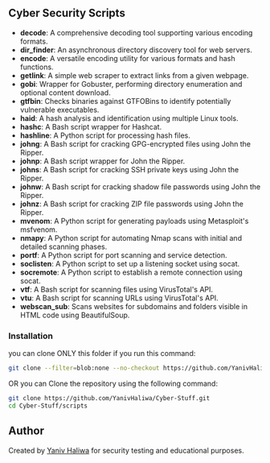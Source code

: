 ## Cyber Security Scripts
- **decode**: A comprehensive decoding tool supporting various encoding formats.
- **dir_finder**: An asynchronous directory discovery tool for web servers.
- **encode**: A versatile encoding utility for various formats and hash functions.
- **getlink**: A simple web scraper to extract links from a given webpage.
- **gobi**: Wrapper for Gobuster, performing directory enumeration and optional content download.
- **gtfbin**: Checks binaries against GTFOBins to identify potentially vulnerable executables.
- **haid**: A hash analysis and identification using multiple Linux tools.
- **hashc**: A Bash script wrapper for Hashcat.
- **hashline**: A Python script for processing hash files.
- **johng**: A Bash script for cracking GPG-encrypted files using John the Ripper.
- **johnp**: A Bash script wrapper for John the Ripper.
- **johns**: A Bash script for cracking SSH private keys using John the Ripper.
- **johnw**: A Bash script for cracking shadow file passwords using John the Ripper.
- **johnz**: A Bash script for cracking ZIP file passwords using John the Ripper.
- **mvenom**: A Python script for generating payloads using Metasploit's msfvenom.
- **nmapy**: A Python script for automating Nmap scans with initial and detailed scanning phases.
- **portf**: A Python script for port scanning and service detection.
- **soclisten**: A Python script to set up a listening socket using socat.
- **socremote**: A Python script to establish a remote connection using socat.
- **vtf**: A Bash script for scanning files using VirusTotal's API.
- **vtu**: A Bash script for scanning URLs using VirusTotal's API.
- **webscan_sub**: Scans websites for subdomains and folders visible in HTML code using BeautifulSoup.


### Installation

you can clone ONLY this folder if you run this command: 

```bash
git clone --filter=blob:none --no-checkout https://github.com/YanivHaliwa/Cyber-Stuff.git && cd Cyber-Stuff && git sparse-checkout init --cone && git sparse-checkout set scripts  && git checkout
```

OR you can Clone the repository using the following command:

```bash
git clone https://github.com/YanivHaliwa/Cyber-Stuff.git
cd Cyber-Stuff/scripts
```

## Author

Created by [Yaniv Haliwa](https://github.com/YanivHaliwa) for security testing and educational purposes.